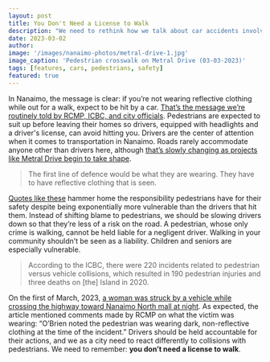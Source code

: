 ```yaml
---
layout: post
title: You Don't Need a License to Walk
description: "We need to rethink how we talk about car accidents involving pedestrians in Nanaimo. Pedestrians are seen as obstacles for drivers who are often driving too fast and are too distracted along roads that are all too wide."
date: 2023-03-02
author: 
image: '/images/nanaimo-photos/metral-drive-1.jpg'
image_caption: 'Pedestrian crosswalk on Metral Drive (03-03-2023)'
tags: [features, cars, pedestrians, safety]
featured: true
---
```


In Nanaimo, the message is clear: if you’re not wearing reflective clothing while out for a walk, expect to be hit by a car. [That’s the message we’re routinely told by RCMP, ICBC, and city officials](https://nanaimonewsnow.com/2021/10/20/pedestrians-need-to-be-seen-to-be-safe/). Pedestrians are expected to suit up before leaving their homes so drivers, equipped with headlights and a driver's license, can avoid hitting you. Drivers are the center of attention when it comes to transportation in Nanaimo. Roads rarely accommodate anyone other than drivers here, although [that’s slowly changing as projects like Metral Drive begin to take shape](https://nanaimonewsnow.com/2022/11/15/really-important-to-the-community-construction-all-but-wrapped-on-extensive-metral-dr-redesign/). 

> The first line of defence would be what they are wearing. They have to have reflective clothing that is seen.

[Quotes like these](https://nanaimonewsnow.com/2021/10/20/pedestrians-need-to-be-seen-to-be-safe/) hammer home the responsibility pedestrians have for their safety despite being exponentially more vulnerable than the drivers that hit them. Instead of shifting blame to pedestrians, we should be slowing drivers down so that they’re less of a risk on the road. A pedestrian, whose only crime is walking, cannot be held liable for a negligent driver. Walking in your community shouldn’t be seen as a liability. Children and seniors are especially vulnerable. 

> According to the ICBC, there were 220 incidents related to pedestrian versus vehicle collisions, which resulted in 190 pedestrian injuries and three deaths on [the] Island in 2020.

On the first of March, 2023, [a woman was struck by a vehicle while crossing the highway toward Nanaimo North mall at night](https://nanaimonewsnow.com/2023/03/01/witnesses-sought-after-pedestrian-seriously-injured-in-late-night-crash/). As expected, the article mentioned comments made by RCMP on what the victim was wearing: “O’Brien noted the pedestrian was wearing dark, non-reflective clothing at the time of the incident.” Drivers should be held accountable for their actions, and we as a city need to react differently to collisions with pedestrians. We need to remember: **you don’t need a license to walk**.
